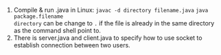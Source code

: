 1. Compile & run .java in Linux:
  ` javac -d directory filename.java `
  ` java package.filename `   
  `directory` can be change to `.` if the file is already in the same directory as the command shell point to.
2. There is server.java and client.java to specify how to use socket to establish connection between two users.
